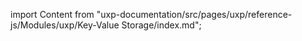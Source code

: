 
import Content from "uxp-documentation/src/pages/uxp/reference-js/Modules/uxp/Key-Value Storage/index.md";

<Content query="product=photoshop"/>
